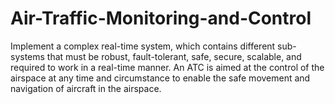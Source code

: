 # Air-Traffic-Monitoring-and-Control
Implement a complex real-time system, which contains different sub-systems that must be robust, fault-tolerant, safe, secure, scalable, and required to work in a real-time manner. An ATC is aimed at the control of the airspace at any time and circumstance to enable the safe movement and navigation of aircraft in the airspace. 
